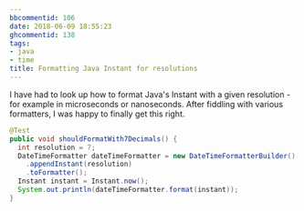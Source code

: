 ```yaml
---
bbcommentid: 106
date: 2018-06-09 18:55:23
ghcommentid: 138
tags:
- java
- time
title: Formatting Java Instant for resolutions
---
```


I have had to look up how to format Java's Instant with a given resolution - for example in microseconds or nanoseconds. After fiddling with various formatters, I was happy to finally get this right.
<!--more-->

```java
@Test
public void shouldFormatWith7Decimals() {
  int resolution = 7;
  DateTimeFormatter dateTimeFormatter = new DateTimeFormatterBuilder()
    .appendInstant(resolution)
    .toFormatter();
  Instant instant = Instant.now();
  System.out.println(dateTimeFormatter.format(instant));
}
```